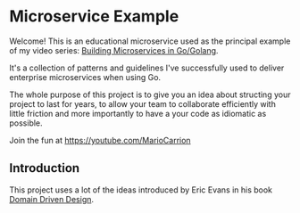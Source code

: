# Microservice Example

Welcome! This is an educational microservice used as the principal example of my video series: [Building Microservices in Go/Golang](https://www.youtube.com/playlist?list=PL7yAAGMOat_Fn8sAXIk0WyBfK_sT1pohu).

It's a collection of patterns and guidelines I've successfully used to deliver enterprise microservices when using Go.

The whole purpose of this project is to give you an idea about structing your project to last for years, to allow your team to collaborate efficiently with little friction and more importantly to have a your code as idiomatic as possible.

Join the fun at https://youtube.com/MarioCarrion

## Introduction

This project uses a lot of the ideas introduced by Eric Evans in his book [Domain Driven Design](https://www.domainlanguage.com/).
